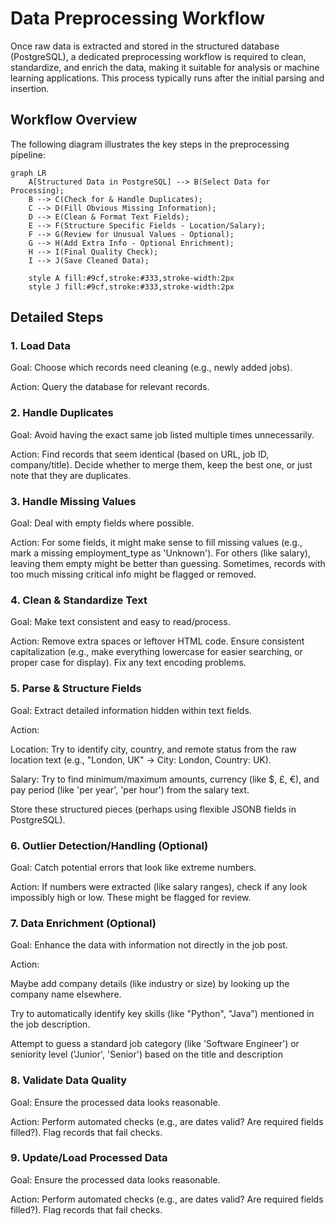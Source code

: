 # Data Preprocessing Workflow

Once raw data is extracted and stored in the structured database (PostgreSQL), a dedicated preprocessing workflow is required to clean, standardize, and enrich the data, making it suitable for analysis or machine learning applications. This process typically runs after the initial parsing and insertion.

## Workflow Overview

The following diagram illustrates the key steps in the preprocessing pipeline:

```mermaid
graph LR
    A[Structured Data in PostgreSQL] --> B(Select Data for Processing);
    B --> C(Check for & Handle Duplicates);
    C --> D(Fill Obvious Missing Information);
    D --> E(Clean & Format Text Fields);
    E --> F(Structure Specific Fields - Location/Salary);
    F --> G(Review for Unusual Values - Optional);
    G --> H(Add Extra Info - Optional Enrichment);
    H --> I(Final Quality Check);
    I --> J(Save Cleaned Data);

    style A fill:#9cf,stroke:#333,stroke-width:2px
    style J fill:#9cf,stroke:#333,stroke-width:2px
```

## Detailed Steps
### 1. Load Data
Goal: Choose which records need cleaning (e.g., newly added jobs).

Action: Query the database for relevant records.

### 2. Handle Duplicates
Goal: Avoid having the exact same job listed multiple times unnecessarily.

Action: Find records that seem identical (based on URL, job ID, company/title). Decide whether to merge them, keep the best one, or just note that they are duplicates.

### 3. Handle Missing Values
Goal: Deal with empty fields where possible.

Action: For some fields, it might make sense to fill missing values (e.g., mark a missing employment_type as 'Unknown'). For others (like salary), leaving them empty might be better than guessing. Sometimes, records with too much missing critical info might be flagged or removed.

### 4. Clean & Standardize Text
Goal: Make text consistent and easy to read/process.

Action: Remove extra spaces or leftover HTML code. Ensure consistent capitalization (e.g., make everything lowercase for easier searching, or proper case for display). Fix any text encoding problems.

### 5. Parse & Structure Fields
Goal: Extract detailed information hidden within text fields.

Action:

Location: Try to identify city, country, and remote status from the raw location text (e.g., "London, UK" -> City: London, Country: UK).

Salary: Try to find minimum/maximum amounts, currency (like $, £, €), and pay period (like 'per year', 'per hour') from the salary text.

Store these structured pieces (perhaps using flexible JSONB fields in PostgreSQL).

### 6. Outlier Detection/Handling (Optional)
Goal: Catch potential errors that look like extreme numbers.

Action: If numbers were extracted (like salary ranges), check if any look impossibly high or low. These might be flagged for review.

### 7. Data Enrichment (Optional)
Goal: Enhance the data with information not directly in the job post.

Action:

Maybe add company details (like industry or size) by looking up the company name elsewhere.

Try to automatically identify key skills (like "Python", "Java") mentioned in the job description.

Attempt to guess a standard job category (like 'Software Engineer') or seniority level ('Junior', 'Senior') based on the title and description

### 8. Validate Data Quality
Goal: Ensure the processed data looks reasonable.

Action: Perform automated checks (e.g., are dates valid? Are required fields filled?). Flag records that fail checks.

### 9. Update/Load Processed Data
Goal: Ensure the processed data looks reasonable.

Action: Perform automated checks (e.g., are dates valid? Are required fields filled?). Flag records that fail checks.